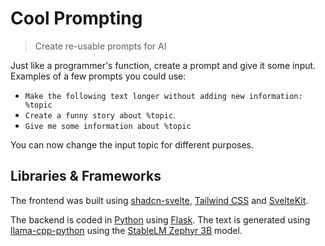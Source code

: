 # Cool Prompting
> Create re-usable prompts for AI

Just like a programmer's function, create a prompt and give it some input. Examples of a few prompts you could use:
* `Make the following text longer without adding new information: %topic`
* `Create a funny story about %topic`.
* `Give me some information about %topic`

You can now change the input topic for different purposes.

## Libraries & Frameworks
The frontend was built using [shadcn-svelte](https://shadcn-svelte.com/), [Tailwind CSS](https://tailwindcss.com/) and [SvelteKit](https://kit.svelte.dev/).

The backend is coded in [Python](https://www.python.org/) using [Flask](https://flask.palletsprojects.com/). The text is generated using [llama-cpp-python](https://github.com/abetlen/llama-cpp-python/) using the [StableLM Zephyr 3B](https://huggingface.co/TheBloke/stablelm-zephyr-3b-GGUF/) model.